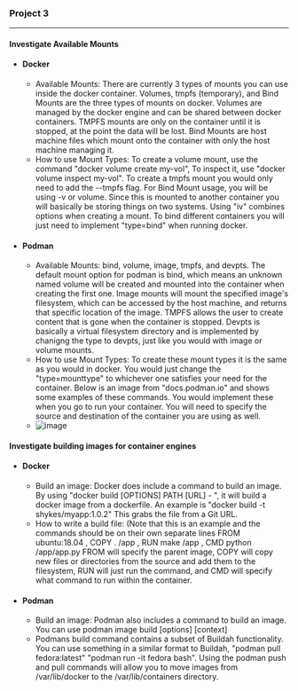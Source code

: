 ### **Project 3**

---

#### Investigate Available Mounts
- #### **Docker**
  - Available Mounts: There are currently 3 types of mounts you can use inside the docker container. 
Volumes, tmpfs (temporary), and Bind Mounts are the three types of mounts on docker. Volumes are managed
by the docker engine and can be shared between docker containers. TMPFS mounts are only on the container until
it is stopped, at the point the data will be lost. Bind Mounts are host machine files which mount
onto the container with only the host machine managing it.
  - How to use Mount Types: To create a volume mount, use the command "docker volume create my-vol",
To inspect it, use "docker volume inspect my-vol". To create a tmpfs mount you would only need to add 
the --tmpfs flag. For Bind Mount usage, you will be using -v or volume. Since this is mounted to another
container you will basically be storing things on two systems. Using "iv" combines options when creating
a mount. To bind different containers you will just need to implement "type=bind" when running docker.

- #### **Podman**
  - Available Mounts: bind, volume, image, tmpfs, and devpts. The default mount option for podman is bind,
which means an unknown named volume will be created and mounted into the container  when creating the 
first one. Image mounts will mount the specified image's filesystem, which can be accessed by the host machine,
and returns that specific location of the image. TMPFS allows the user to create content that is gone when
the container is stopped. Devpts is basically a virtual filesystem directory and is implemented by chanigng
the type to devpts, just like you would with image or volume mounts. 
  - How to use Mount Types: To create these mount types it is the same as you would in docker. You would just
change the "type=mounttype" to whichever one satisfies your need for the container. Below is an image from
"docs.podman.io" and shows some examples of these commands. You would implement these when you go to run your 
container. You will need to specify the source and destination of the container you are using as well.
  - ![image](https://user-images.githubusercontent.com/59904812/139154965-bb05498e-577b-4db7-b215-9341c05b2a59.png)

#### Investigate building images for container engines
- #### **Docker**
  - Build an image: Docker does include a command to build an image. By using "docker build [OPTIONS] PATH [URL] - ", it will build a docker image from a dockerfile.
An example is "docker build -t shykes/myapp:1.0.2" This grabs the file from a Git URL. 
  - How to write a build file: (Note that this is an example and the commands should be on their own separate lines
FROM ubuntu:18.04 , COPY . /app , RUN make /app , CMD python /app/app.py
FROM will specify the parent image, COPY will copy new files or directories from the source and add them to the filesystem, RUN will just run the command, and CMD will specify
what command to run within the container.

- #### **Podman**
  - Build an image: Podman also includes a command to build an image. You can use podman image build [options] [context]
  - Podmans build command contains a subset of Buildah functionality. You can use something in a similar format to Buildah, "podman pull fedora:latest"
"podman run -it fedora bash". Using the podman push and pull commands will allow you to move images from /var/lib/docker to the /var/lib/containers directory.

